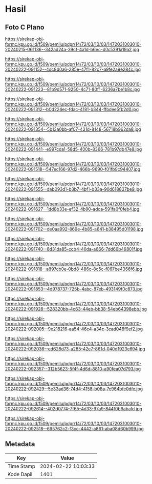 # Hasil

## Foto C Plano

https://sirekap-obj-formc.kpu.go.id/f509/pemilu/pdpr/14/72/03/10/03/1472031003010-20240215-061136--342ad24a-39cf-4a1d-b6ec-d0c5391a19a2.jpg

https://sirekap-obj-formc.kpu.go.id/f509/pemilu/pdpr/14/72/03/10/03/1472031003010-20240222-091152--4dc8d0a6-285e-47f1-82c7-a9fe2a9e284c.jpg

https://sirekap-obj-formc.kpu.go.id/f509/pemilu/pdpr/14/72/03/10/03/1472031003010-20240222-091223--81b9d571-9250-4c71-80f1-6236a7be1b8c.jpg

https://sirekap-obj-formc.kpu.go.id/f509/pemilu/pdpr/14/72/03/10/03/1472031003010-20240222-091312--b0d224ec-fdac-4181-b344-ffbdee5fb2d0.jpg

https://sirekap-obj-formc.kpu.go.id/f509/pemilu/pdpr/14/72/03/10/03/1472031003010-20240222-091354--5b13a0bb-af07-431d-8148-56718b962da8.jpg

https://sirekap-obj-formc.kpu.go.id/f509/pemilu/pdpr/14/72/03/10/03/1472031003010-20240222-091441--e997cda1-58d5-400b-8366-781b97db47e8.jpg

https://sirekap-obj-formc.kpu.go.id/f509/pemilu/pdpr/14/72/03/10/03/1472031003010-20240222-091518--547ec166-97d2-466b-9690-f01fb9c94407.jpg

https://sirekap-obj-formc.kpu.go.id/f509/pemilu/pdpr/14/72/03/10/03/1472031003010-20240222-091555--dab093d1-b3b7-4bf1-b33a-90d618837be9.jpg

https://sirekap-obj-formc.kpu.go.id/f509/pemilu/pdpr/14/72/03/10/03/1472031003010-20240222-091627--1dd8b33e-ef32-4b90-adca-591fa0f0feb4.jpg

https://sirekap-obj-formc.kpu.go.id/f509/pemilu/pdpr/14/72/03/10/03/1472031003010-20240222-091702--de0aa992-869e-4b85-a641-b38495d01198.jpg

https://sirekap-obj-formc.kpu.go.id/f509/pemilu/pdpr/14/72/03/10/03/1472031003010-20240222-091740--8d31da85-ccb4-40da-a666-7dd66b49801f.jpg

https://sirekap-obj-formc.kpu.go.id/f509/pemilu/pdpr/14/72/03/10/03/1472031003010-20240222-091818--a897cb0e-0bd8-486c-8c5c-f067be4366f6.jpg

https://sirekap-obj-formc.kpu.go.id/f509/pemilu/pdpr/14/72/03/10/03/1472031003010-20240222-091853--4d978737-725b-4abc-87eb-493149f0c873.jpg

https://sirekap-obj-formc.kpu.go.id/f509/pemilu/pdpr/14/72/03/10/03/1472031003010-20240222-091928--528320bb-4c63-44eb-bb38-54eb64398ebb.jpg

https://sirekap-obj-formc.kpu.go.id/f509/pemilu/pdpr/14/72/03/10/03/1472031003010-20240222-092005--9e218216-aa54-46c4-a34c-3cad048f9ef2.jpg

https://sirekap-obj-formc.kpu.go.id/f509/pemilu/pdpr/14/72/03/10/03/1472031003010-20240222-092036--ed628d73-a285-42e7-861d-040d1923e694.jpg

https://sirekap-obj-formc.kpu.go.id/f509/pemilu/pdpr/14/72/03/10/03/1472031003010-20240222-092357--312b5623-5f4f-4d6d-8810-a90fea07d793.jpg

https://sirekap-obj-formc.kpu.go.id/f509/pemilu/pdpr/14/72/03/10/03/1472031003010-20240222-092429--5e33ad36-74d4-4158-b08a-7c964bfe0dfe.jpg

https://sirekap-obj-formc.kpu.go.id/f509/pemilu/pdpr/14/72/03/10/03/1472031003010-20240222-092614--402d0774-7f65-4d33-97a9-844f0b9abafd.jpg

https://sirekap-obj-formc.kpu.go.id/f509/pemilu/pdpr/14/72/03/10/03/1472031003010-20240222-092518--695762c2-f3cc-4442-a861-aba08d60b999.jpg


## Metadata

| Key        | Value               |
| ---------- | ------------------- |
| Time Stamp | 2024-02-22 10:03:33 |
| Kode Dapil | 1401                |



